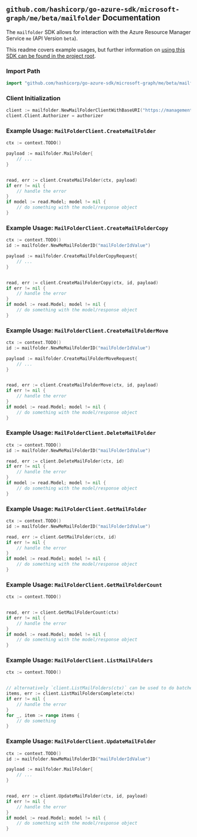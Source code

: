 
## `github.com/hashicorp/go-azure-sdk/microsoft-graph/me/beta/mailfolder` Documentation

The `mailfolder` SDK allows for interaction with the Azure Resource Manager Service `me` (API Version `beta`).

This readme covers example usages, but further information on [using this SDK can be found in the project root](https://github.com/hashicorp/go-azure-sdk/tree/main/docs).

### Import Path

```go
import "github.com/hashicorp/go-azure-sdk/microsoft-graph/me/beta/mailfolder"
```


### Client Initialization

```go
client := mailfolder.NewMailFolderClientWithBaseURI("https://management.azure.com")
client.Client.Authorizer = authorizer
```


### Example Usage: `MailFolderClient.CreateMailFolder`

```go
ctx := context.TODO()

payload := mailfolder.MailFolder{
	// ...
}


read, err := client.CreateMailFolder(ctx, payload)
if err != nil {
	// handle the error
}
if model := read.Model; model != nil {
	// do something with the model/response object
}
```


### Example Usage: `MailFolderClient.CreateMailFolderCopy`

```go
ctx := context.TODO()
id := mailfolder.NewMeMailFolderID("mailFolderIdValue")

payload := mailfolder.CreateMailFolderCopyRequest{
	// ...
}


read, err := client.CreateMailFolderCopy(ctx, id, payload)
if err != nil {
	// handle the error
}
if model := read.Model; model != nil {
	// do something with the model/response object
}
```


### Example Usage: `MailFolderClient.CreateMailFolderMove`

```go
ctx := context.TODO()
id := mailfolder.NewMeMailFolderID("mailFolderIdValue")

payload := mailfolder.CreateMailFolderMoveRequest{
	// ...
}


read, err := client.CreateMailFolderMove(ctx, id, payload)
if err != nil {
	// handle the error
}
if model := read.Model; model != nil {
	// do something with the model/response object
}
```


### Example Usage: `MailFolderClient.DeleteMailFolder`

```go
ctx := context.TODO()
id := mailfolder.NewMeMailFolderID("mailFolderIdValue")

read, err := client.DeleteMailFolder(ctx, id)
if err != nil {
	// handle the error
}
if model := read.Model; model != nil {
	// do something with the model/response object
}
```


### Example Usage: `MailFolderClient.GetMailFolder`

```go
ctx := context.TODO()
id := mailfolder.NewMeMailFolderID("mailFolderIdValue")

read, err := client.GetMailFolder(ctx, id)
if err != nil {
	// handle the error
}
if model := read.Model; model != nil {
	// do something with the model/response object
}
```


### Example Usage: `MailFolderClient.GetMailFolderCount`

```go
ctx := context.TODO()


read, err := client.GetMailFolderCount(ctx)
if err != nil {
	// handle the error
}
if model := read.Model; model != nil {
	// do something with the model/response object
}
```


### Example Usage: `MailFolderClient.ListMailFolders`

```go
ctx := context.TODO()


// alternatively `client.ListMailFolders(ctx)` can be used to do batched pagination
items, err := client.ListMailFoldersComplete(ctx)
if err != nil {
	// handle the error
}
for _, item := range items {
	// do something
}
```


### Example Usage: `MailFolderClient.UpdateMailFolder`

```go
ctx := context.TODO()
id := mailfolder.NewMeMailFolderID("mailFolderIdValue")

payload := mailfolder.MailFolder{
	// ...
}


read, err := client.UpdateMailFolder(ctx, id, payload)
if err != nil {
	// handle the error
}
if model := read.Model; model != nil {
	// do something with the model/response object
}
```
